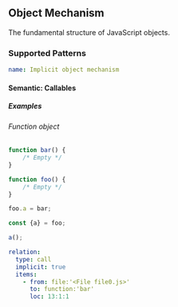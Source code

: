 ## Object Mechanism

The fundamental structure of JavaScript objects.

### Supported Patterns

```yaml
name: Implicit object mechanism
```

#### Semantic: Callables

##### Examples

###### Function object

```js
function bar() {
    /* Empty */
}

function foo() {
    /* Empty */
}

foo.a = bar;

const {a} = foo;

a();
```

```yaml
relation:
  type: call
  implicit: true
  items:
    - from: file:'<File file0.js>'
      to: function:'bar'
      loc: 13:1:1
```
